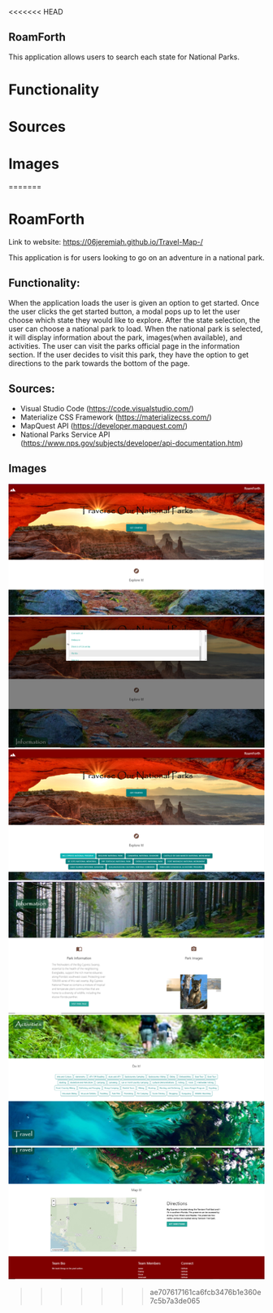 <<<<<<< HEAD
## RoamForth

This application allows users to search each state for National Parks. 

# Functionality

# Sources

# Images
=======
# RoamForth

Link to website: https://06jeremiah.github.io/Travel-Map-/

This application is for users looking to go on an adventure in a national park.

## Functionality:

When the application loads the user is given an option to get started. Once the user clicks the get started button, a modal pops up to let the user choose which state they would like to explore. After the state selection, the user can choose a national park to load. When the national park is selected, it will display information about the park, images(when available), and activities. The user can visit the parks official page in the information section. If the user decides to visit this park, they have the option to get directions to the park towards the bottom of the page.

## Sources: 

- Visual Studio Code (https://code.visualstudio.com/)
- Materialize CSS Framework (https://materializecss.com/)
- MapQuest API (https://developer.mapquest.com/)
- National Parks Service API (https://www.nps.gov/subjects/developer/api-documentation.htm)

## Images

![Roam Forth ](assets/site-images/RoamForth.png)
![Roam Forth 1](assets/site-images/RoamForth1.png)
![Roam Forth 2](assets/site-images/RoamForth2.png)
![Roam Forth 3](assets/site-images/RoamForth3.png)
![Roam Forth 4](assets/site-images/RoamForth4.png)
![Roam Forth 5](assets/site-images/RoamForth5.png)
>>>>>>> ae707617161ca6fcb3476b1e360e7c5b7a3de065
